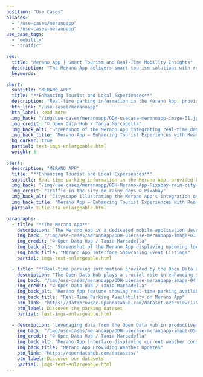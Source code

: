 ```yaml
---
position: "Use Cases"
aliases:
  - "/use-cases/meranoapp"
  - "/use-cases-meranoapp"
use_case_tags:
  - "mobility"
  - "traffic"

seo:
  title: "Merano App | Smart Tourism and Real-Time Mobility Insights"
  description: "The Merano App delivers smart tourism solutions with real-time mobility updates, helping tourists and locals navigate events, weather and parking."
  keywords:

short:
  subtitle: "MERANO APP"
  title: "**Enhancing Tourist and Local Experiences**"
  description: "Real-time parking information in the Merano App, provided by the Open Data Hub, enhances the experience for tourists by eliminating uncertainty in finding parking and optimizes daily routines for locals, contributing to reduced traffic congestion and a more efficient use of parking resources for the benefit of both residents and visitors."
  btn_link: "/use-cases/meranoapp"
  btn_label: Read more
  img_back: "/img/use-cases/meranoapp/ODH-usecase-meranoapp-image-01.jpg"
  img_credit: "© Open Data Hub / Tania Marcadella"
  img_back_alt: "Screenshot of the Merano App integrating real-time data from Open Data Hub to improve tourist experiences."
  img_back_title: "Merano App – Enhancing Tourist Experiences with Real-Time Data"
  bg_darker: true
  partial: text-imgs-enlargeable.html
  weight: 6

start:
  description: "MERANO APP"
  title: "**Enhancing Tourist and Local Experiences**"
  subtitle: Real-time parking information in the Merano App, provided by the Open Data Hub, enhances the experience for tourists by eliminating uncertainty in finding parking and optimizes daily routines for locals, contributing to reduced traffic congestion and a more efficient use of parking resources for the benefit of both residents and visitors.
  img_back: "/img/use-cases/meranoapp/ODH-Merano-App-Pixabay-rain-city-77339.jpg"
  img_credit: "Traffic in the city on rainy days © Pixabay"
  img_back_alt: "Cityscape illustrating the Merano App's integration of real-time data to improve tourist experiences."
  img_back_title: "Merano App – Enhancing Tourist Experiences with Real-Time Data"
  partial: title-cta-enlargeable.html

paragraphs:
  - title: "**The Merano App**"
    description: "The Merano App is a dedicated mobile application developed by the Tourist Agency of Merano in collaboration with the KIM company, aimed at providing comprehensive and up-to-date information for local tourists in Merano, South Tyrol, Italy. This app offers a wide range of features and content, including event listings, weather updates, access to webcams, information on hotels and accommodations, details about bike tours and hiking trails, information on free parking spaces, directions, a gastronomy guide, and much more. It serves as a versatile tool for tourists and locals to explore and make the most of their time in Merano, including its parks and green promenades, cultural events, and festivals."
    img_back: "/img/use-cases/meranoapp/ODH-usecase-meranoapp-image-03.jpg"
    img_credit: "© Open Data Hub / Tania Marcadella"
    img_back_alt: "Screenshot of the Merano App displaying upcoming local events for tourists and residents."
    img_back_title: "Merano App Interface Showcasing Event Listings"
    partial: imgs-text-enlargeable.html

  - title: "**Real-time parking information provided by the Open Data Hub**"
    description: "The Open Data Hub plays a crucial role in enhancing the Merano App's functionality and providing added value to tourists and locals. One of the key integrations is the inclusion of real-time parking information within the app, made possible through the Open Data Hub. This integration allows users to access up-to-the-minute information about available parking spaces in Merano. Such information is valuable for both tourists and locals as it simplifies the often challenging task of finding parking in a bustling city, making the overall experience more convenient and stress-free."
    img_back: "/img/use-cases/meranoapp/ODH-usecase-meranoapp-image-04.jpg"
    img_credit: "© Open Data Hub / Tania Marcadella"
    img_back_alt: "Merano App feature showing real-time parking availability to assist users in finding parking spaces."
    img_back_title: "Real-Time Parking Availability on Merano App"
    btn_link: "https://databrowser.opendatahub.com/dataset-overview/178ea911-cc54-418e-b42e-52cad18f1ec1"
    btn_label: Discover the parking dataset
    partial: text-imgs-enlargeable.html

  - description: "Leveraging data from the Open Data Hub in productive applications like the Merano App offers several advantages. It enables apps to provide real-time, accurate, and valuable information to users, enhancing their overall experience. By using data from the Open Data Hub, applications can stay current and relevant, ensuring that users have access to the most recent and pertinent data. This data-driven approach not only improves user satisfaction but also helps in the efficient utilization of resources and contributes to a more seamless and user-friendly experience."
    img_back: "/img/use-cases/meranoapp/ODH-usecase-meranoapp-image-05.jpg"
    img_credit: "© Open Data Hub / Tania Marcadella"
    img_back_alt: "Merano App interface displaying current weather conditions and forecasts for users."
    img_back_title: "Merano App Providing Weather Updates"
    btn_link: "https://opendatahub.com/datasets/"
    btn_label: Discover our datasets
    partial: imgs-text-enlargeable.html
---
```

